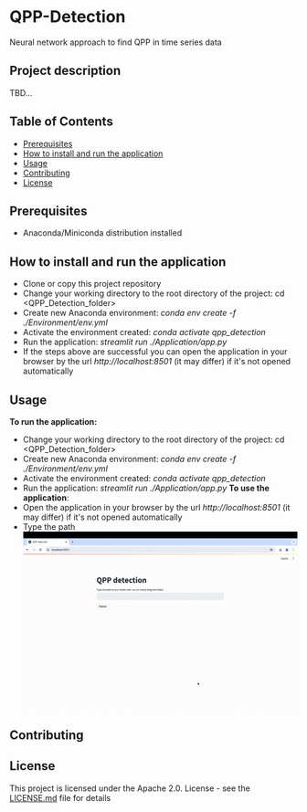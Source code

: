 # QPP-Detection
Neural network approach to find QPP in time series data

## Project description

TBD...

## Table of Contents
- [Prerequisites](#prerequisites)
- [How to install and run the application](#how-to-install-and-run-the-application)
- [Usage](#usage)
- [Contributing](#contributing)
- [License](#license)

## Prerequisites
- Anaconda/Miniconda distribution installed

## How to install and run the application
 - Clone or copy this project repository
 -  Change your working directory to the root directory of the project: cd <QPP_Detection_folder>
 -  Create new Anaconda environment: _conda env create -f ./Environment/env.yml_
 -  Activate the environment created: _conda activate qpp_detection_
 -  Run the application: _streamlit run ./Application/app.py_
 -  If the steps above are successful you can open the application in your browser by the url _http://localhost:8501_ (it may differ) if it's not opened automatically

## Usage
**To run the application:**
 -  Change your working directory to the root directory of the project: cd <QPP_Detection_folder>
 -  Create new Anaconda environment: _conda env create -f ./Environment/env.yml_
 -  Activate the environment created: _conda activate qpp_detection_
 -  Run the application: _streamlit run ./Application/app.py_
**To use the application**:
 -  Open the application in your browser by the url _http://localhost:8501_ (it may differ) if it's not opened automatically
 -  Type the path
![](./Use-case/Use-case.gif)

## Contributing

## License
This project is licensed under the Apache 2.0. License - see the [LICENSE.md](./LICENSE) file for details


